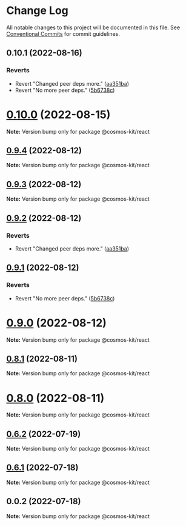 # Change Log

All notable changes to this project will be documented in this file.
See [Conventional Commits](https://conventionalcommits.org) for commit guidelines.

## 0.10.1 (2022-08-16)


### Reverts

* Revert "Changed peer deps more." ([aa351ba](https://github.com/cosmology-tech/cosmos-kit/commit/aa351baf8eb5b8e5deb871ab2ee91667bae2a0d0))
* Revert "No more peer deps." ([5b6738c](https://github.com/cosmology-tech/cosmos-kit/commit/5b6738c3c41a774a84c52b7ed2605a162a2e0601))





# [0.10.0](https://github.com/cosmology-tech/cosmos-kit/compare/@cosmos-kit/react@0.9.4...@cosmos-kit/react@0.10.0) (2022-08-15)

**Note:** Version bump only for package @cosmos-kit/react





## [0.9.4](https://github.com/cosmology-tech/cosmos-kit/compare/@cosmos-kit/react@0.9.3...@cosmos-kit/react@0.9.4) (2022-08-12)

**Note:** Version bump only for package @cosmos-kit/react





## [0.9.3](https://github.com/cosmology-tech/cosmos-kit/compare/@cosmos-kit/react@0.9.2...@cosmos-kit/react@0.9.3) (2022-08-12)

**Note:** Version bump only for package @cosmos-kit/react





## [0.9.2](https://github.com/cosmology-tech/cosmos-kit/compare/@cosmos-kit/react@0.9.1...@cosmos-kit/react@0.9.2) (2022-08-12)


### Reverts

* Revert "Changed peer deps more." ([aa351ba](https://github.com/cosmology-tech/cosmos-kit/commit/aa351baf8eb5b8e5deb871ab2ee91667bae2a0d0))





## [0.9.1](https://github.com/cosmology-tech/cosmos-kit/compare/@cosmos-kit/react@0.9.0...@cosmos-kit/react@0.9.1) (2022-08-12)


### Reverts

* Revert "No more peer deps." ([5b6738c](https://github.com/cosmology-tech/cosmos-kit/commit/5b6738c3c41a774a84c52b7ed2605a162a2e0601))





# [0.9.0](https://github.com/cosmology-tech/cosmos-kit/compare/@cosmos-kit/react@0.8.1...@cosmos-kit/react@0.9.0) (2022-08-12)

**Note:** Version bump only for package @cosmos-kit/react





## [0.8.1](https://github.com/cosmology-tech/cosmos-kit/compare/@cosmos-kit/react@0.8.0...@cosmos-kit/react@0.8.1) (2022-08-11)

**Note:** Version bump only for package @cosmos-kit/react





# [0.8.0](https://github.com/cosmology-tech/cosmos-kit/compare/@cosmos-kit/react@0.6.2...@cosmos-kit/react@0.8.0) (2022-08-11)

**Note:** Version bump only for package @cosmos-kit/react





## [0.6.2](https://github.com/cosmology-tech/cosmos-kit/compare/@cosmos-kit/react@0.6.1...@cosmos-kit/react@0.6.2) (2022-07-19)

**Note:** Version bump only for package @cosmos-kit/react

## [0.6.1](https://github.com/cosmology-tech/cosmos-kit/compare/@cosmos-kit/react@0.0.2...@cosmos-kit/react@0.6.1) (2022-07-18)

**Note:** Version bump only for package @cosmos-kit/react

## 0.0.2 (2022-07-18)

**Note:** Version bump only for package @cosmos-kit/react
